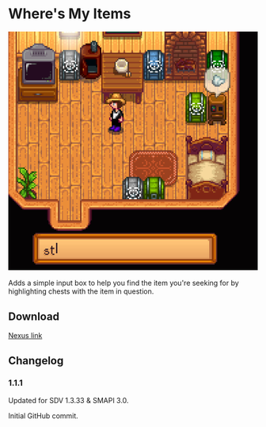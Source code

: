 # Where's My Items

![Game Screenshot](wheresmyitems1.png)

Adds a simple input box to help you find the item you're seeking for by highlighting chests with the item in question.

## Download
[Nexus link](https://www.nexusmods.com/stardewvalley/mods/2086)

## Changelog
### 1.1.1
Updated for SDV 1.3.33 & SMAPI 3.0.

Initial GitHub commit.
